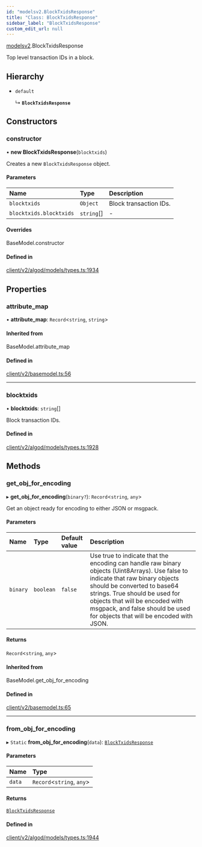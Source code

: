```yaml
---
id: "modelsv2.BlockTxidsResponse"
title: "Class: BlockTxidsResponse"
sidebar_label: "BlockTxidsResponse"
custom_edit_url: null
---
```


[modelsv2](../namespaces/modelsv2.md).BlockTxidsResponse

Top level transaction IDs in a block.

## Hierarchy

- `default`

  ↳ **`BlockTxidsResponse`**

## Constructors

### constructor

• **new BlockTxidsResponse**(`blocktxids`)

Creates a new `BlockTxidsResponse` object.

#### Parameters

| Name | Type | Description |
| :------ | :------ | :------ |
| `blocktxids` | `Object` | Block transaction IDs. |
| `blocktxids.blocktxids` | `string`[] | - |

#### Overrides

BaseModel.constructor

#### Defined in

[client/v2/algod/models/types.ts:1934](https://github.com/joe-p/js-algorand-sdk/blob/6a3021f/src/client/v2/algod/models/types.ts#L1934)

## Properties

### attribute\_map

• **attribute\_map**: `Record`<`string`, `string`\>

#### Inherited from

BaseModel.attribute\_map

#### Defined in

[client/v2/basemodel.ts:56](https://github.com/joe-p/js-algorand-sdk/blob/6a3021f/src/client/v2/basemodel.ts#L56)

___

### blocktxids

• **blocktxids**: `string`[]

Block transaction IDs.

#### Defined in

[client/v2/algod/models/types.ts:1928](https://github.com/joe-p/js-algorand-sdk/blob/6a3021f/src/client/v2/algod/models/types.ts#L1928)

## Methods

### get\_obj\_for\_encoding

▸ **get_obj_for_encoding**(`binary?`): `Record`<`string`, `any`\>

Get an object ready for encoding to either JSON or msgpack.

#### Parameters

| Name | Type | Default value | Description |
| :------ | :------ | :------ | :------ |
| `binary` | `boolean` | `false` | Use true to indicate that the encoding can handle raw binary objects (Uint8Arrays). Use false to indicate that raw binary objects should be converted to base64 strings. True should be used for objects that will be encoded with msgpack, and false should be used for objects that will be encoded with JSON. |

#### Returns

`Record`<`string`, `any`\>

#### Inherited from

BaseModel.get\_obj\_for\_encoding

#### Defined in

[client/v2/basemodel.ts:65](https://github.com/joe-p/js-algorand-sdk/blob/6a3021f/src/client/v2/basemodel.ts#L65)

___

### from\_obj\_for\_encoding

▸ `Static` **from_obj_for_encoding**(`data`): [`BlockTxidsResponse`](modelsv2.BlockTxidsResponse.md)

#### Parameters

| Name | Type |
| :------ | :------ |
| `data` | `Record`<`string`, `any`\> |

#### Returns

[`BlockTxidsResponse`](modelsv2.BlockTxidsResponse.md)

#### Defined in

[client/v2/algod/models/types.ts:1944](https://github.com/joe-p/js-algorand-sdk/blob/6a3021f/src/client/v2/algod/models/types.ts#L1944)

